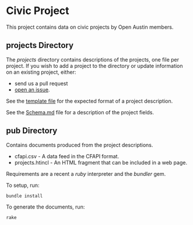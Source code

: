 # Civic Project

This project contains data on civic projects by Open Austin members.

## projects Directory

The _projects_ directory contains descriptions of the projects, one file
per project. If you wish to add a project to the directory or update
information on an existing project, either:

* send us a pull request
* [open an issue](https://github.com/open-austin/Civic_Project/issues).

See the [template file](projects/00TEMPLATE.yml.example) for the expected
format of a project description.

See the [Schema.md](Schema.md) file for a description of the
project fields.

## pub Directory

Contains documents produced from the project descriptions.

* cfapi.csv - A data feed in the CFAPI format.
* projects.htincl - An HTML fragment that can be included in a web page.

Requirements are a recent a _ruby_ interpreter and the _bundler_ gem.

To setup, run:

    bundle install

To generate the documents, run:

    rake

